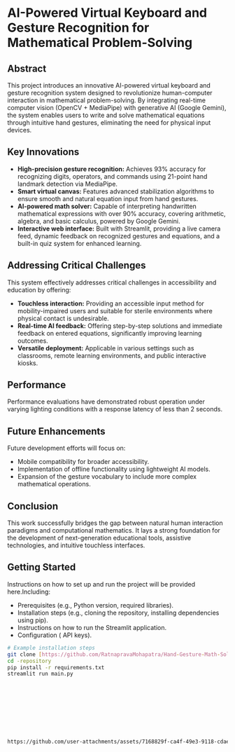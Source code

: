 # AI-Powered Virtual Keyboard and Gesture Recognition for Mathematical Problem-Solving


## Abstract

This project introduces an innovative AI-powered virtual keyboard and gesture recognition system designed to revolutionize human-computer interaction in mathematical problem-solving. By integrating real-time computer vision (OpenCV + MediaPipe) with generative AI (Google Gemini), the system enables users to write and solve mathematical equations through intuitive hand gestures, eliminating the need for physical input devices.

## Key Innovations

* **High-precision gesture recognition:** Achieves 93% accuracy for recognizing digits, operators, and commands using 21-point hand landmark detection via MediaPipe.
* **Smart virtual canvas:** Features advanced stabilization algorithms to ensure smooth and natural equation input from hand gestures.
* **AI-powered math solver:** Capable of interpreting handwritten mathematical expressions with over 90% accuracy, covering arithmetic, algebra, and basic calculus, powered by Google Gemini.
* **Interactive web interface:** Built with Streamlit, providing a live camera feed, dynamic feedback on recognized gestures and equations, and a built-in quiz system for enhanced learning.

## Addressing Critical Challenges

This system effectively addresses critical challenges in accessibility and education by offering:

* **Touchless interaction:** Providing an accessible input method for mobility-impaired users and suitable for sterile environments where physical contact is undesirable.
* **Real-time AI feedback:** Offering step-by-step solutions and immediate feedback on entered equations, significantly improving learning outcomes.
* **Versatile deployment:** Applicable in various settings such as classrooms, remote learning environments, and public interactive kiosks.

## Performance

Performance evaluations have demonstrated robust operation under varying lighting conditions with a response latency of less than 2 seconds.

## Future Enhancements

Future development efforts will focus on:

* Mobile compatibility for broader accessibility.
* Implementation of offline functionality using lightweight AI models.
* Expansion of the gesture vocabulary to include more complex mathematical operations.

## Conclusion

This work successfully bridges the gap between natural human interaction paradigms and computational mathematics. It lays a strong foundation for the development of next-generation educational tools, assistive technologies, and intuitive touchless interfaces.

## Getting Started

Instructions on how to set up and run the project will be provided here.Including:

* Prerequisites (e.g., Python version, required libraries).
* Installation steps (e.g., cloning the repository, installing dependencies using pip).
* Instructions on how to run the Streamlit application.
* Configuration  ( API keys).

```bash
# Example installation steps 
git clone [https://github.com/RatnapravaMohapatra/Hand-Gesture-Math-Solver/blob/main/main.py]
cd -repository
pip install -r requirements.txt
streamlit run main.py










https://github.com/user-attachments/assets/7168829f-ca4f-49e3-9118-cdae10e2ad0d

